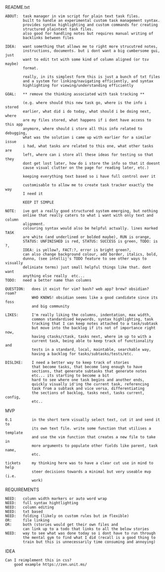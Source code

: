 README.txt
    
    ABOUT:  task manager in vim script for plain text task files.
            built to handle an experimental custom task management syntax.
            provides syntax highlighting and custom commands for creating
            structured plaintext task files.
            also good for handling notes but requires manual writing of
            backlinks between files

    IDEA:   want something that allows me to right more strucutred notes, 
            instructions, documents. but i dont want a big cumbersome gui, just
            want to edit txt with some kind of column aligned (or tsv maybe) 
            format.

            really, in its simplest form this is just a bunch of txt files 
            and a system for linking/navigating efficiently, and syntax
            highlighting for viewing/understanding efficiently

    GOAL:   ** remove the thinking associated with task tracking **
            
            (e.g. where should this new task go, where is the info i stored 
            earlier, what did i do today, what should i be doing next, where 
            are my files stored, what happens if i dont have access to this app 
            anymore, where should i store all this info related to debugging, 
            what was the solution i came up with earlier for a similar issue
            i had, what tasks are related to this one, what other tasks are 
            left, where can i store all these ideas for testing so that they
            dont get lost later, how do i store the info so that it doesnt 
            cause visual clutter on the page for reading later, etc.)
            
            keeping everything text based so i have full control over it
            
            customisable to allow me to create task tracker exactly the way 
            I need it

            KEEP IT SIMPLE

    NOTE:   ive got a really good structured system emerging, but nothing 
            online that really caters to what i want with only text and column 
            alignment. 
            colouring syntax would also be helpful actually. lines marked TASK 
            are white (and underlined or bolded maybe), RUN is orange, 
            STATUS: UNFINISHED is red, STATUS: SUCCESS is green, TODO: is ?, 
            IDEA: is yellow?, FACT:?, error is bright green?, 
            can also change background colour, add border, italics, bold, 
            dunno, (see intellij's TODO feature to see other ways to visually 
            deliniate terms) just small helpful things like that. dont want 
            anything else really  etc... 
    TODO:   need a better name than columns

    QUESTION:   does it exist for vim? bash? web app? brew? obsidian? roam? 
                WHO KNOWS! obsidian seems like a good candidate since its foss 
                and big community

    LIKES:      I'm really liking the columns, indentation, max width, 
                common standardised keywords, syntax highlighting, task 
                tracking that I can keep notes attached to a task/subtask
                but move into the backlog if its not of importance right now,
                having ctasks/ctask, tasks next, where im up to with a 
                current task, being able to keep track of functionality and
                tests in a standard, local, maintable, searchable way,
                having a backlog for tasks/subtasks/tests/etc. 
    
    DISLIKE:    I need a better way to keep track of stories
                that become tasks, that become long enough to have
                sections, that generate subtasks that generate notes 
                etc... its starting to become a bit
                hard to see where one task begins and another ends,
                quickly visually id'ing the current task, referencing 
                task from a subtask and vice versa, differentiating
                the sections of backlog, tasks next, tasks current, config,
                etc..
MVP

    0.1         in the short term visually select text, cut it and send it to
                its own text file. write some function that utilises a template
                and use the vim function that creates a new file to take in 
                more arguments to populate other fields like parent, task name,
                etc.
                
    tickets     my thinking here was to have a clear cut use in mind to help 
                steer decisions towards a minimal but very useable mvp (i.e. 
                work)

REQUIREMENTS

    NEED:   column width markers or auto word wrap
    NEED:   full syntax hightlighting
    NEED:   column editing 
    NEED:   txt based
    NEED:   folding (likely on custom rules but im flexible)
    OR:     file linking
    OR:     both (stories would get their own files and 
            can link up to a todo that links to all the below stories
    NEED:   way to see what was done today so i dont have to run through
            the mental gym to find what I did (recall is a good thing to
            train but this is unnecessarily time consuming and annoying)

IDEA

    Can I reimplement this in css?
        good example https://zen.unit.ms/
